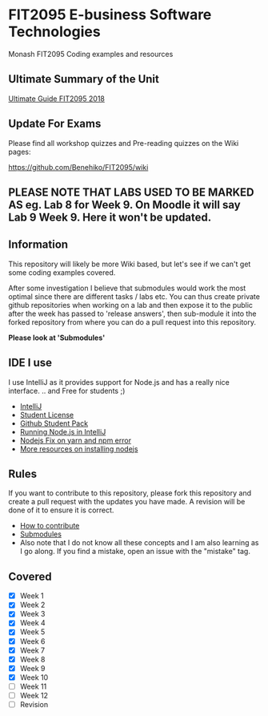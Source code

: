 # FIT2095 E-business Software Technologies
Monash FIT2095 Coding examples and resources

## Ultimate Summary of the Unit

[Ultimate Guide FIT2095 2018](https://docs.google.com/document/d/e/2PACX-1vRibfv5XXOzYmQ0caYaBLEXytpHygB_XWHu6LypMmF526hXpt0xARiC9PMQDSggWcHQlZvHBCX70OSc/pub)

## Update For Exams

Please find all workshop quizzes and Pre-reading quizzes on the Wiki pages:

https://github.com/Benehiko/FIT2095/wiki


## PLEASE NOTE THAT LABS USED TO BE MARKED AS eg. Lab 8 for Week 9. On Moodle it will say Lab 9 Week 9. Here it won't be updated.

## Information
This repository will likely be more Wiki based, but let's see if we can't get some coding examples covered.

After some investigation I believe that submodules would work the most optimal since there are different tasks / labs etc.
You can thus create private github repositories when working on a lab and then expose it to the public after the week has passed to 'release answers', then sub-module it into the forked repository from where you can do a pull request into this repository.

**Please look at 'Submodules'**

## IDE I use
I use IntelliJ as it provides support for Node.js and has a really nice interface. 
.. and Free for students ;)

- [IntelliJ](https://www.jetbrains.com/idea/)
- [Student License](https://www.jetbrains.com/student/)
- [Github Student Pack](https://education.github.com/pack)
- [Running Node.js in IntelliJ](https://www.jetbrains.com/help/idea/running-and-debugging-node-js.html)
- [Nodejs Fix on yarn and npm error](https://www.jetbrains.com/help/idea/installing-and-removing-external-software-using-node-package-manager.html)
- [More resources on installing nodejs](https://www.digitalocean.com/community/tutorials/how-to-install-node-js-on-ubuntu-18-04)

## Rules
If you want to contribute to this repository, please fork this repository and create a pull request with the updates you have made. A revision will be done of it to ensure it is correct.
* [How to contribute](https://git-scm.com/book/en/v2/GitHub-Contributing-to-a-Project)
* [Submodules](https://stackoverflow.com/questions/1811730/how-do-i-work-with-a-git-repository-within-another-repository)
* Also note that I do not know all these concepts and I am also learning as I go along. If you find a mistake, open an issue with the "mistake" tag.

## Covered
- [X] Week 1
- [X] Week 2
- [X] Week 3
- [X] Week 4
- [X] Week 5
- [X] Week 6
- [X] Week 7
- [X] Week 8
- [X] Week 9
- [X] Week 10
- [ ] Week 11
- [ ] Week 12
- [ ] Revision
